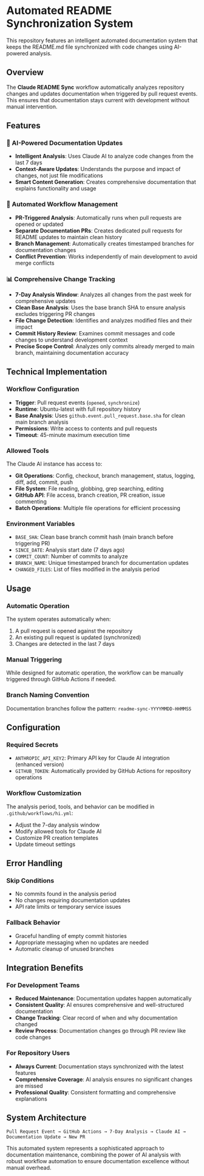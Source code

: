 # Automated README Synchronization System

This repository features an intelligent automated documentation system that keeps the README.md file synchronized with code changes using AI-powered analysis.

## Overview

The **Claude README Sync** workflow automatically analyzes repository changes and updates documentation when triggered by pull request events. This ensures that documentation stays current with development without manual intervention.

## Features

### 🤖 AI-Powered Documentation Updates
- **Intelligent Analysis**: Uses Claude AI to analyze code changes from the last 7 days
- **Context-Aware Updates**: Understands the purpose and impact of changes, not just file modifications
- **Smart Content Generation**: Creates comprehensive documentation that explains functionality and usage

### 🔄 Automated Workflow Management
- **PR-Triggered Analysis**: Automatically runs when pull requests are opened or updated
- **Separate Documentation PRs**: Creates dedicated pull requests for README updates to maintain clean history
- **Branch Management**: Automatically creates timestamped branches for documentation changes
- **Conflict Prevention**: Works independently of main development to avoid merge conflicts

### 📊 Comprehensive Change Tracking
- **7-Day Analysis Window**: Analyzes all changes from the past week for comprehensive updates
- **Clean Base Analysis**: Uses the base branch SHA to ensure analysis excludes triggering PR changes
- **File Change Detection**: Identifies and analyzes modified files and their impact
- **Commit History Review**: Examines commit messages and code changes to understand development context
- **Precise Scope Control**: Analyzes only commits already merged to main branch, maintaining documentation accuracy

## Technical Implementation

### Workflow Configuration
- **Trigger**: Pull request events (`opened`, `synchronize`)
- **Runtime**: Ubuntu-latest with full repository history
- **Base Analysis**: Uses `github.event.pull_request.base.sha` for clean main branch analysis
- **Permissions**: Write access to contents and pull requests
- **Timeout**: 45-minute maximum execution time

### Allowed Tools
The Claude AI instance has access to:
- **Git Operations**: Config, checkout, branch management, status, logging, diff, add, commit, push
- **File System**: File reading, globbing, grep searching, editing
- **GitHub API**: File access, branch creation, PR creation, issue commenting
- **Batch Operations**: Multiple file operations for efficient processing

### Environment Variables
- `BASE_SHA`: Clean base branch commit hash (main branch before triggering PR)
- `SINCE_DATE`: Analysis start date (7 days ago)
- `COMMIT_COUNT`: Number of commits to analyze
- `BRANCH_NAME`: Unique timestamped branch for documentation updates
- `CHANGED_FILES`: List of files modified in the analysis period

## Usage

### Automatic Operation
The system operates automatically when:
1. A pull request is opened against the repository
2. An existing pull request is updated (synchronized)
3. Changes are detected in the last 7 days

### Manual Triggering
While designed for automatic operation, the workflow can be manually triggered through GitHub Actions if needed.

### Branch Naming Convention
Documentation branches follow the pattern: `readme-sync-YYYYMMDD-HHMMSS`

## Configuration

### Required Secrets
- `ANTHROPIC_API_KEY2`: Primary API key for Claude AI integration (enhanced version)
- `GITHUB_TOKEN`: Automatically provided by GitHub Actions for repository operations

### Workflow Customization
The analysis period, tools, and behavior can be modified in `.github/workflows/hi.yml`:
- Adjust the 7-day analysis window
- Modify allowed tools for Claude AI
- Customize PR creation templates
- Update timeout settings

## Error Handling

### Skip Conditions
- No commits found in the analysis period
- No changes requiring documentation updates
- API rate limits or temporary service issues

### Fallback Behavior
- Graceful handling of empty commit histories
- Appropriate messaging when no updates are needed
- Automatic cleanup of unused branches

## Integration Benefits

### For Development Teams
- **Reduced Maintenance**: Documentation updates happen automatically
- **Consistent Quality**: AI ensures comprehensive and well-structured documentation
- **Change Tracking**: Clear record of when and why documentation changed
- **Review Process**: Documentation changes go through PR review like code changes

### For Repository Users
- **Always Current**: Documentation stays synchronized with the latest features
- **Comprehensive Coverage**: AI analysis ensures no significant changes are missed
- **Professional Quality**: Consistent formatting and comprehensive explanations

## System Architecture

```
Pull Request Event → GitHub Actions → 7-Day Analysis → Claude AI → Documentation Update → New PR
```

This automated system represents a sophisticated approach to documentation maintenance, combining the power of AI analysis with robust workflow automation to ensure documentation excellence without manual overhead.